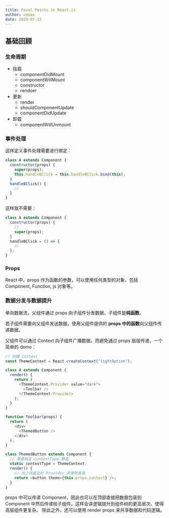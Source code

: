 ```yaml
---
title: Focal Points in React.js
author: cmsax
date: 2020-07-22
---
```


## 基础回顾

### 生命周期

- 挂载
  - componentDidMount
  - componentWillMount
  - constructor
  - rendoer
- 更新
  - render
  - shouldComponentUpdate
  - componentDidUpdate
- 卸载
  - componentWillUnmount

### 事件处理

这样定义事件处理需要进行绑定：

```javascript
class A extends Component {
  constructor(props) {
    super(props);
    this.handleBClick = this.handleBClick.bind(this);
  }
  handleBClick() {
    //
  }
}
```

这样就不需要：

```javascript
class A extends Component {
  constructor(props) {
    //
    super(props);
  }
  handleBClick = () => {
    //
  };
}
```

### Props

React 中，props 作为函数的参数，可以使用任何类型的对象，包括 Component, Function, js 对象等。

### 数据分发与数据提升

单向数据流，父组件通过 props 向子组件分发数据，子组件是**纯函数**。

若子组件需要向父组件发送数据，使用父组件提供的 **props 中的函数**向父组件传递数据。

父组件可以通过 Context 向子组件广播数据，而避免通过 props 层层传递，一个简单的 demo：

```javascript
// 创建 Context
const ThemeContext = React.createContext("lightOption");

class A extends Component {
  render() {
    return (
      <ThemeContext.Provider value="dark">
        <Toolbar />
      </ThemeContext.Provider>
    );
  }
}

function Toolbar(props) {
  return (
    <div>
      <ThemedButton />
    </div>
  );
}

class ThemedButton extends Component {
  // 需要指定 contextType 静态
  static contextType = ThemeContext;
  render() {
    // 向上找最近的 Provider 并使用其值
    return <button theme={this.props.context} />;
  }
}
```

props 中可以传递 Component，因此也可以在顶部直接把数据包装到 Component 中然后传递给子组件，这样会讲逻辑提升到组件树的更高层次、使得高层组件更复杂。
除此之外，还可以使用 render props 来共享数据和代码逻辑。
